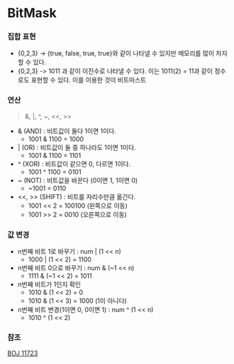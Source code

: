 ﻿# BitMask

### 집합 표현
- {0,2,3} -> {true, false, true, true}와 같이 나타낼 수 있지만 메모리를 많이 차지할 수 있다.
- {0,2,3} -> 1011 과 같이 이진수로 나타낼 수 있다. 이는 1011(2) = 11과 같이 정수로도 표현할 수 있다. 이를 이용한 것이 비트마스트

### 연산
> &, |, ^, ~, <<, >>

- & (AND) : 비트값이 둘다 1이면 1이다.
	- 1001 & 1100 = 1000
- | (OR) : 비트값이 둘 중 하나라도 1이면 1이다.
	- 1001 & 1100 = 1101
- ^ (XOR) : 비트값이 같으면 0, 다르면 1이다.
	- 1001 ^ 1100 = 0101
- ~ (NOT) : 비트값을 바꾼다 (0이면 1, 1이면 0)
	- ~1001 = 0110
- <<, >> (SHIFT) : 비트를 자리수만큼 옮긴다.
	- 1001 << 2 = 100100 (왼쪽으로 이동)
	- 1001 >> 2 = 0010 (오른쪽으로 이동)

### 값 변경
- n번째 비트 1로 바꾸기 : num | (1 << n)
	- 1000 | (1 << 2) = 1100
- n번째 비트 0으로 바꾸기 : num & (~1 << n)
	- 1111 & (~1 << 2) = 1011
- n번째 비트가 1인지 확인
	- 1010 & (1 << 2) = 0
	- 1010 & (1 << 3) = 1000 (1이 아니다)
- n번째 비트 변경(1이면 0, 0이면 1) : num ^ (1 << n)
	- 1010 ^ (1 << 2)

### 참조
[BOJ 11723](https://www.acmicpc.net/problem/11723)